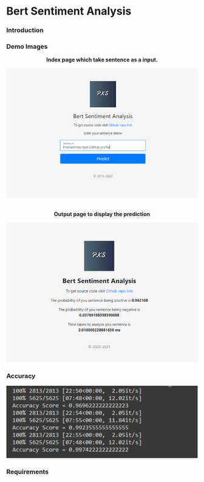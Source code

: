 # Bert Sentiment Analysis #
### Introduction ###
### Demo Images ###
<div align="center">
  <p><b>Index page which take sentence as a input. </b></p>
  <img src="./images/bert-demo.PNG" width="600">  
</div>

<div align="center">
  <br>
  <p> <b> Output page to display the prediction </b></p>
  <img src="./images/bert-demo-ouput.PNG" width="600">  
</div>

### Accuracy ###

<div align="center">
  <img src="./images/accuracy.png" width="600">  
</div>

### Requirements ### 
